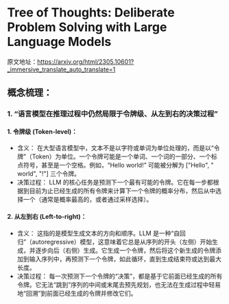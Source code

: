 # Tree of Thoughts: Deliberate Problem Solving with Large Language Models
原文地址：https://arxiv.org/html/2305.10601?_immersive_translate_auto_translate=1

## 概念梳理：

### 1. “语言模型在推理过程中仍然局限于令牌级、从左到右的决策过程”

#### 1. 令牌级 (Token-level)：
- 含义： 在大型语言模型中，文本不是以字符或单词为单位处理的，而是以“令牌”（Token）为单位。一个令牌可能是一个单词、一个词的一部分、一个标点符号，甚至是一个空格。例如，“Hello world!” 可能被分解为 ["Hello", " world", "!"] 三个令牌。
- 决策过程： LLM 的核心任务是预测下一个最有可能的令牌。它在每一步都根据到目前为止已经生成的所有令牌来计算下一个令牌的概率分布，然后从中选择一个（通常是概率最高的，或者通过采样选择）。

#### 2. 从左到右 (Left-to-right)：
- 含义： 这指的是模型生成文本的方向和顺序。LLM 是一种“自回归”（autoregressive）模型，这意味着它总是从序列的开头（左侧）开始生成，并逐步向后（右侧）生成。它生成一个令牌，然后将这个新生成的令牌添加到输入序列中，再预测下一个令牌，如此循环，直到生成结束符或达到最大长度。
- 决策过程： 每一次预测下一个令牌的“决策”，都是基于它前面已经生成的所有令牌。它无法“跳到”序列的中间或末尾去预先规划，也无法在生成过程中轻易地“回溯”到前面已经生成的令牌并修改它们。
